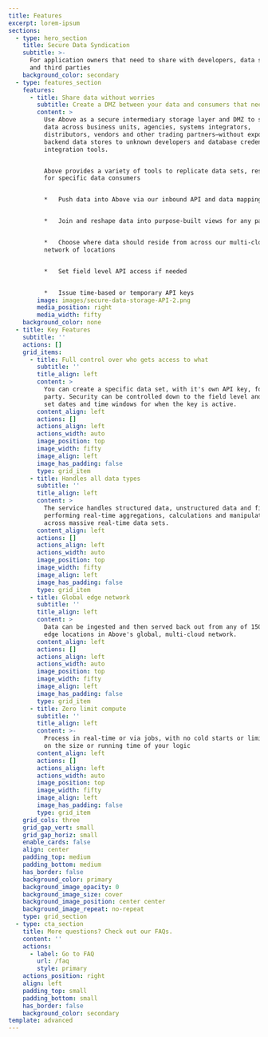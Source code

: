 ```yaml
---
title: Features
excerpt: lorem-ipsum
sections:
  - type: hero_section
    title: Secure Data Syndication
    subtitle: >-
      For application owners that need to share with developers, data scientists
      and third parties
    background_color: secondary
  - type: features_section
    features:
      - title: Share data without worries
        subtitle: Create a DMZ between your data and consumers that need access to it
        content: >
          Use Above as a secure intermediary storage layer and DMZ to syndicate
          data across business units, agencies, systems integrators,
          distributors, vendors and other trading partners—without exposing
          backend data stores to unknown developers and database credentials to
          integration tools. 


          Above provides a variety of tools to replicate data sets, reshape them
          for specific data consumers 


          *   Push data into Above via our inbound API and data mapping tools


          *   Join and reshape data into purpose-built views for any party


          *   Choose where data should reside from across our multi-cloud
          network of locations


          *   Set field level API access if needed


          *   Issue time-based or temporary API keys
        image: images/secure-data-storage-API-2.png
        media_position: right
        media_width: fifty
    background_color: none
  - title: Key Features
    subtitle: ''
    actions: []
    grid_items:
      - title: Full control over who gets access to what
        subtitle: ''
        title_align: left
        content: >
          You can create a specific data set, with it's own API key, for each
          party. Security can be controlled down to the field level and you can
          set dates and time windows for when the key is active.
        content_align: left
        actions: []
        actions_align: left
        actions_width: auto
        image_position: top
        image_width: fifty
        image_align: left
        image_has_padding: false
        type: grid_item
      - title: Handles all data types
        subtitle: ''
        title_align: left
        content: >
          The service handles structured data, unstructured data and files while
          performing real-time aggregations, calculations and manipulations
          across massive real-time data sets.
        content_align: left
        actions: []
        actions_align: left
        actions_width: auto
        image_position: top
        image_width: fifty
        image_align: left
        image_has_padding: false
        type: grid_item
      - title: Global edge network
        subtitle: ''
        title_align: left
        content: >
          Data can be ingested and then served back out from any of 150 possible
          edge locations in Above's global, multi-cloud network. 
        content_align: left
        actions: []
        actions_align: left
        actions_width: auto
        image_position: top
        image_width: fifty
        image_align: left
        image_has_padding: false
        type: grid_item
      - title: Zero limit compute
        subtitle: ''
        title_align: left
        content: >-
          Process in real-time or via jobs, with no cold starts or limitations
          on the size or running time of your logic
        content_align: left
        actions: []
        actions_align: left
        actions_width: auto
        image_position: top
        image_width: fifty
        image_align: left
        image_has_padding: false
        type: grid_item
    grid_cols: three
    grid_gap_vert: small
    grid_gap_horiz: small
    enable_cards: false
    align: center
    padding_top: medium
    padding_bottom: medium
    has_border: false
    background_color: primary
    background_image_opacity: 0
    background_image_size: cover
    background_image_position: center center
    background_image_repeat: no-repeat
    type: grid_section
  - type: cta_section
    title: More questions? Check out our FAQs.
    content: ''
    actions:
      - label: Go to FAQ
        url: /faq
        style: primary
    actions_position: right
    align: left
    padding_top: small
    padding_bottom: small
    has_border: false
    background_color: secondary
template: advanced
---
```

